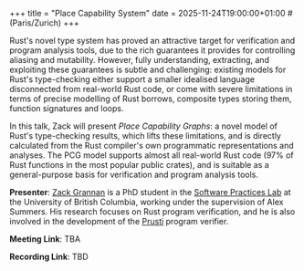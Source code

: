 +++
title = "Place Capability System"
date = 2025-11-24T19:00:00+01:00 # (Paris/Zurich)
+++

Rust's novel type system has proved an attractive target for verification and
program analysis tools, due to the rich guarantees it provides for controlling
aliasing and mutability. However, fully understanding, extracting, and
exploiting these guarantees is subtle and challenging: existing models for
Rust's type-checking either support a smaller idealised language disconnected
from real-world Rust code, or come with severe limitations in terms of precise
modelling of Rust borrows, composite types storing them, function signatures and
loops.

In this talk, Zack will present *Place Capability Graphs*: a novel model of Rust's
type-checking results, which lifts these limitations, and is directly calculated
from the Rust compiler's own programmatic representations and analyses. The PCG
model supports almost all real-world Rust code (97% of Rust functions in the
most popular public crates), and is suitable as a general-purpose basis for
verification and program analysis tools.

**Presenter**: [Zack Grannan](https://zackg.me) is a PhD student in the [Software
Practices Lab](https://spl.cs.ubc.ca) at the University of British Columbia,
working under the supervision of Alex Summers. His research focuses on Rust
program verification, and he is also involved in the development of the
[Prusti](http://prusti.org/) program verifier.

**Meeting Link**: TBA

**Recording Link**: TBD
